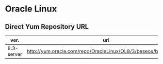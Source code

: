 # Oracle Linux

## Direct Yum Repository URL
| ver. | url |
| ---- | --- |
| 8.3-server | http://yum.oracle.com/repo/OracleLinux/OL8/3/baseos/base/x86_64 |



